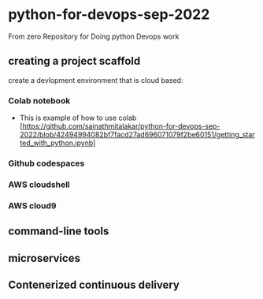 # python-for-devops-sep-2022
From zero Repository for Doing python Devops work

## creating a project scaffold

create a devlopment environment that is cloud based:
### Colab notebook

 * This is example of how to use colab [https://github.com/sainathmitalakar/python-for-devops-sep-2022/blob/42494994082bf7facd27ad696071079f2be60151/getting_started_with_python.ipynb]
 
### Github codespaces
### AWS cloudshell
### AWS cloud9

## command-line tools

## microservices

## Contenerized continuous delivery

